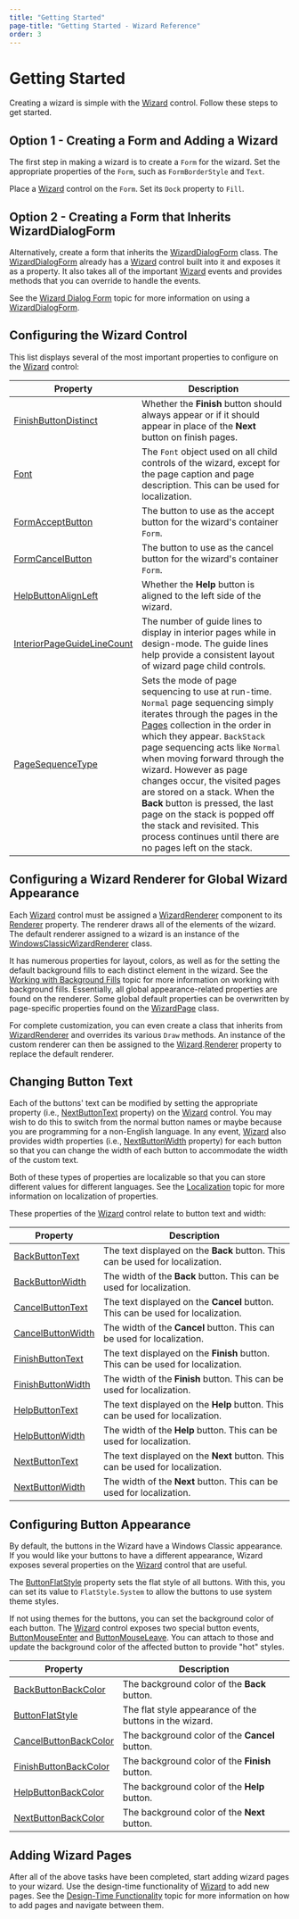 ```yaml
---
title: "Getting Started"
page-title: "Getting Started - Wizard Reference"
order: 3
---
```

# Getting Started

Creating a wizard is simple with the [Wizard](xref:@ActiproUIRoot.Controls.Wizard.Wizard) control.  Follow these steps to get started.

## Option 1 - Creating a Form and Adding a Wizard

The first step in making a wizard is to create a `Form` for the wizard.  Set the appropriate properties of the `Form`, such as `FormBorderStyle` and `Text`.

Place a [Wizard](xref:@ActiproUIRoot.Controls.Wizard.Wizard) control on the `Form`.  Set its `Dock` property to `Fill`.

## Option 2 - Creating a Form that Inherits WizardDialogForm

Alternatively, create a form that inherits the [WizardDialogForm](xref:@ActiproUIRoot.Controls.Wizard.WizardDialogForm) class.  The [WizardDialogForm](xref:@ActiproUIRoot.Controls.Wizard.WizardDialogForm) already has a [Wizard](xref:@ActiproUIRoot.Controls.Wizard.Wizard) control built into it and exposes it as a property.  It also takes all of the important [Wizard](xref:@ActiproUIRoot.Controls.Wizard.Wizard) events and provides methods that you can override to handle the events.

See the [Wizard Dialog Form](wizard-dialog-form.md) topic for more information on using a [WizardDialogForm](xref:@ActiproUIRoot.Controls.Wizard.WizardDialogForm).

## Configuring the Wizard Control

This list displays several of the most important properties to configure on the [Wizard](xref:@ActiproUIRoot.Controls.Wizard.Wizard) control:

| Property | Description |
|-----|-----|
| [FinishButtonDistinct](xref:@ActiproUIRoot.Controls.Wizard.Wizard.FinishButtonDistinct) | Whether the **Finish** button should always appear or if it should appear in place of the **Next** button on finish pages. |
| [Font](xref:@ActiproUIRoot.Controls.Wizard.Wizard.Font) | The `Font` object used on all child controls of the wizard, except for the page caption and page description.  This can be used for localization. |
| [FormAcceptButton](xref:@ActiproUIRoot.Controls.Wizard.Wizard.FormAcceptButton) | The button to use as the accept button for the wizard's container `Form`. |
| [FormCancelButton](xref:@ActiproUIRoot.Controls.Wizard.Wizard.FormCancelButton) | The button to use as the cancel button for the wizard's container `Form`. |
| [HelpButtonAlignLeft](xref:@ActiproUIRoot.Controls.Wizard.Wizard.HelpButtonAlignLeft) | Whether the **Help** button is aligned to the left side of the wizard. |
| [InteriorPageGuideLineCount](xref:@ActiproUIRoot.Controls.Wizard.Wizard.InteriorPageGuideLineCount) | The number of guide lines to display in interior pages while in design-mode.  The guide lines help provide a consistent layout of wizard page child controls. |
| [PageSequenceType](xref:@ActiproUIRoot.Controls.Wizard.Wizard.PageSequenceType) | Sets the mode of page sequencing to use at run-time. `Normal` page sequencing simply iterates through the pages in the [Pages](xref:@ActiproUIRoot.Controls.Wizard.Wizard.Pages) collection in the order in which they appear. `BackStack` page sequencing acts like `Normal` when moving forward through the wizard.  However as page changes occur, the visited pages are stored on a stack.  When the **Back** button is pressed, the last page on the stack is popped off the stack and revisited.  This process continues until there are no pages left on the stack. |

## Configuring a Wizard Renderer for Global Wizard Appearance

Each [Wizard](xref:@ActiproUIRoot.Controls.Wizard.Wizard) control must be assigned a [WizardRenderer](xref:@ActiproUIRoot.Controls.Wizard.WizardRenderer) component to its [Renderer](xref:@ActiproUIRoot.Controls.Wizard.Wizard.Renderer) property.  The renderer draws all of the elements of the wizard.  The default renderer assigned to a wizard is an instance of the [WindowsClassicWizardRenderer](xref:@ActiproUIRoot.Controls.Wizard.WindowsClassicWizardRenderer) class.

It has numerous properties for layout, colors, as well as for the setting the default background fills to each distinct element in the wizard.  See the [Working with Background Fills](working-with-background-fills.md) topic for more information on working with background fills.  Essentially, all global appearance-related properties are found on the renderer.  Some global default properties can be overwritten by page-specific properties found on the [WizardPage](xref:@ActiproUIRoot.Controls.Wizard.WizardPage) class.

For complete customization, you can even create a class that inherits from [WizardRenderer](xref:@ActiproUIRoot.Controls.Wizard.WizardRenderer) and overrides its various `Draw` methods. An instance of the custom renderer can then be assigned to the [Wizard](xref:@ActiproUIRoot.Controls.Wizard.Wizard).[Renderer](xref:@ActiproUIRoot.Controls.Wizard.Wizard.Renderer) property to replace the default renderer.

## Changing Button Text

Each of the buttons' text can be modified by setting the appropriate property (i.e., [NextButtonText](xref:@ActiproUIRoot.Controls.Wizard.Wizard.NextButtonText) property) on the [Wizard](xref:@ActiproUIRoot.Controls.Wizard.Wizard) control.  You may wish to do this to switch from the normal button names or maybe because you are programming for a non-English language.  In any event, [Wizard](xref:@ActiproUIRoot.Controls.Wizard.Wizard) also provides width properties (i.e., [NextButtonWidth](xref:@ActiproUIRoot.Controls.Wizard.Wizard.NextButtonWidth) property) for each button so that you can change the width of each button to accommodate the width of the custom text.

Both of these types of properties are localizable so that you can store different values for different languages.  See the [Localization](localization.md) topic for more information on localization of properties.

These properties of the [Wizard](xref:@ActiproUIRoot.Controls.Wizard.Wizard) control relate to button text and width:

| Property | Description |
|-----|-----|
| [BackButtonText](xref:@ActiproUIRoot.Controls.Wizard.Wizard.BackButtonText) | The text displayed on the **Back** button. This can be used for localization. |
| [BackButtonWidth](xref:@ActiproUIRoot.Controls.Wizard.Wizard.BackButtonWidth) | The width of the **Back** button. This can be used for localization. |
| [CancelButtonText](xref:@ActiproUIRoot.Controls.Wizard.Wizard.CancelButtonText) | The text displayed on the **Cancel** button. This can be used for localization. |
| [CancelButtonWidth](xref:@ActiproUIRoot.Controls.Wizard.Wizard.CancelButtonWidth) | The width of the **Cancel** button. This can be used for localization. |
| [FinishButtonText](xref:@ActiproUIRoot.Controls.Wizard.Wizard.FinishButtonText) | The text displayed on the **Finish** button. This can be used for localization. |
| [FinishButtonWidth](xref:@ActiproUIRoot.Controls.Wizard.Wizard.FinishButtonWidth) | The width of the **Finish** button. This can be used for localization. |
| [HelpButtonText](xref:@ActiproUIRoot.Controls.Wizard.Wizard.HelpButtonText) | The text displayed on the **Help** button. This can be used for localization. |
| [HelpButtonWidth](xref:@ActiproUIRoot.Controls.Wizard.Wizard.HelpButtonWidth) | The width of the **Help** button. This can be used for localization. |
| [NextButtonText](xref:@ActiproUIRoot.Controls.Wizard.Wizard.NextButtonText) | The text displayed on the **Next** button. This can be used for localization. |
| [NextButtonWidth](xref:@ActiproUIRoot.Controls.Wizard.Wizard.NextButtonWidth) | The width of the **Next** button. This can be used for localization. |

## Configuring Button Appearance

By default, the buttons in the Wizard have a Windows Classic appearance.  If you would like your buttons to have a different appearance, Wizard exposes several properties on the [Wizard](xref:@ActiproUIRoot.Controls.Wizard.Wizard) control that are useful.

The [ButtonFlatStyle](xref:@ActiproUIRoot.Controls.Wizard.Wizard.ButtonFlatStyle) property sets the flat style of all buttons.  With this, you can set its value to `FlatStyle.System` to allow the buttons to use system theme styles.

If not using themes for the buttons, you can set the background color of each button.  The [Wizard](xref:@ActiproUIRoot.Controls.Wizard.Wizard) control exposes two special button events, [ButtonMouseEnter](xref:@ActiproUIRoot.Controls.Wizard.Wizard.ButtonMouseEnter) and [ButtonMouseLeave](xref:@ActiproUIRoot.Controls.Wizard.Wizard.ButtonMouseLeave).  You can attach to those and update the background color of the affected button to provide "hot" styles.

| Property | Description |
|-----|-----|
| [BackButtonBackColor](xref:@ActiproUIRoot.Controls.Wizard.Wizard.BackButtonBackColor) | The background color of the **Back** button. |
| [ButtonFlatStyle](xref:@ActiproUIRoot.Controls.Wizard.Wizard.ButtonFlatStyle) | The flat style appearance of the buttons in the wizard. |
| [CancelButtonBackColor](xref:@ActiproUIRoot.Controls.Wizard.Wizard.CancelButtonBackColor) | The background color of the **Cancel** button. |
| [FinishButtonBackColor](xref:@ActiproUIRoot.Controls.Wizard.Wizard.FinishButtonBackColor) | The background color of the **Finish** button. |
| [HelpButtonBackColor](xref:@ActiproUIRoot.Controls.Wizard.Wizard.HelpButtonBackColor) | The background color of the **Help** button. |
| [NextButtonBackColor](xref:@ActiproUIRoot.Controls.Wizard.Wizard.NextButtonBackColor) | The background color of the **Next** button. |

## Adding Wizard Pages

After all of the above tasks have been completed, start adding wizard pages to your wizard.  Use the design-time functionality of [Wizard](xref:@ActiproUIRoot.Controls.Wizard.Wizard) to add new pages.  See the [Design-Time Functionality](design-time-functionality.md) topic for more information on how to add pages and navigate between them.
